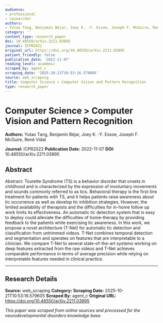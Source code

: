 ```yaml
---
audience:
- professional
- researcher
authors:
- Yutao Tang, Benjamín Béjar, Joey K. -Y. Essoe, Joseph F. McGuire, René Vidal
category: ''
content_type: research_paper
doi: 10.48550/arXiv.2211.03895
journal: ICPR2022
original_url: https://doi.org/10.48550/arXiv.2211.03895
patient_friendly: false
publication_date: '2022-11-07'
reading_level: academic
scraped_by: agent_c
scraping_date: '2025-10-21T10:53:16.579605'
source: web_scraping
title: Computer Science > Computer Vision and Pattern Recognition
type: research_paper
---
```

# Computer Science > Computer Vision and Pattern Recognition

**Authors:** Yutao Tang, Benjamín Béjar, Joey K. -Y. Essoe, Joseph F. McGuire, René Vidal

**Journal:** ICPR2022
**Publication Date:** 2022-11-07
**DOI:** 10.48550/arXiv.2211.03895

## Abstract

Abstract:
Tourette Syndrome (TS) is a behavior disorder that onsets in childhood and is characterized by the expression of involuntary movements and sounds commonly referred to as tics. Behavioral therapy is the first-line treatment for patients with TS, and it helps patients raise awareness about tic occurrence as well as develop tic inhibition strategies. However, the limited availability of therapists and the difficulties for in-home follow up work limits its effectiveness. An automatic tic detection system that is easy to deploy could alleviate the difficulties of home-therapy by providing feedback to the patients while exercising tic awareness. In this work, we propose a novel architecture (T-Net) for automatic tic detection and classification from untrimmed videos. T-Net combines temporal detection and segmentation and operates on features that are interpretable to a clinician. We compare T-Net to several state-of-the-art systems working on deep features extracted from the raw videos and T-Net achieves comparable performance in terms of average precision while relying on interpretable features needed in clinical practice.

---

## Research Details

**Source:** web_scraping
**Category:** 
**Scraping Date:** 2025-10-21T10:53:16.579605
**Scraped By:** agent_c
**Original URL:** https://doi.org/10.48550/arXiv.2211.03895

*This paper was scraped from online sources and processed for the neurodevelopmental disorders knowledge base.*